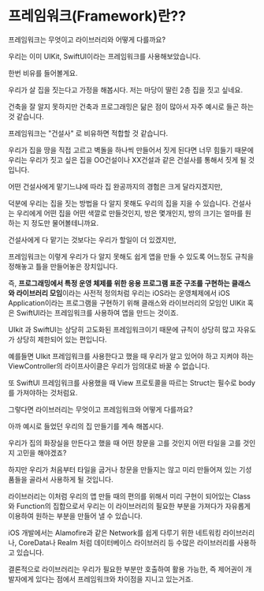 # 프레임워크(Framework)란??

프레임워크는 무엇이고 라이브러리와 어떻게 다를까요?

우리는 이미 UIKit, SwiftUI이라는 프레임워크를 사용해보았습니다.

한번 비유를 들어볼게요.

우리가 살 집을 짓는다고 가정을 해봅시다. 저는 마당이 딸린 2층 집을 짓고 싶네요.

건축을 잘 알지 못하지만 건축과 프로그래밍은 닮은 점이 많아서 자주 예시로 들곤 하는 것 같습니다.

프레임워크는 "건설사" 로 비유하면 적합할 것 같습니다.

우리가 집을 땅을 직접 고르고 벽돌을 하나씩 만들어서 짓게 된다면 너무 힘들기 때문에 우리는 우리가 짓고 싶은 집을 OO건설이나 XX건설과 같은 건설사를 통해서 짓게 될 것입니다.

어떤 건설사에게 맡기느냐에 따라 집 완공까지의 경험은 크게 달라지겠지만,

덕분에 우리는 집을 짓는 방법을 다 알지 못해도 우리의 집을 지을 수 있습니다. 건설사는 우리에게 어떤 집을 어떤 색깔로 만들것인지, 방은 몇개인지, 방의 크기는 얼마를 원하는 지 정도만 물어볼테니까요.

건설사에게 다 맡기는 것보다는 우리가 할일이 더 있겠지만,

프레임워크는 이렇게 우리가 다 알지 못해도 쉽게 앱을 만들 수 있도록 어느정도 규칙을 정해놓고 틀을 만들어놓은 장치입니다.

즉, **프로그래밍에서 특정 운영 체제를 위한 응용 프로그램 표준 구조를 구현하는 클래스와 라이브러리 모임**이라는 사전적 정의처럼 우리는 iOS라는 운영체제에서 iOS Application이라는 프로그램을 구현하기 위해 클래스와 라이브러리의 모임인 UIKit 혹은 SwiftUI라는 프레임워크를 사용하여 앱을 만드는 것이죠.

UIkit 과 SwiftUI는 상당히 고도화된 프레임워크이기 때문에 규칙이 상당히 많고 자유도가 상당히 제한되어 있는 편입니다. 

예를들면 UIkit 프레임워크를 사용한다고 했을 때 우리가 알고 있어야 하고 지켜야 하는 ViewController의 라이프사이클은 우리가 임의대로 바꿀 수 없습니다.

또 SwiftUI 프레임워크를 사용했을 때 View 프로토콜을 따르는 Struct는 필수로 body 를 가져야하는 것처럼요.

그렇다면 라이브러리는 무엇이고 프레임워크와 어떻게 다를까요?

아까 예시로 들었던 우리의 집 만들기를 계속 해봅시다.

우리가 집의 화장실을 만든다고 했을 때 어떤 창문을 고를 것인지 어떤 타일을 고를 것인지 고민을 해야겠죠?

하지만 우리가 처음부터 타일을 굽거나 창문을 만들지는 않고 미리 만들어져 있는 기성품들을 골라서 사용하게 될 것입니다.

라이브러리는 이처럼 우리의 앱 만들 때의 편의를 위해서 미리 구현이 되어있는 Class와 Function의 집합으로서 우리는 이 라이브러리의 필요한 부분을 가져다가 자유롭게 이용하여 원하는 부분을 만들어 낼 수 있습니다.

iOS 개발에서는 Alamofire과 같은 Network를 쉽게 다루기 위한 네트워킹 라이브러리나, CoreData나 Realm 처럼 데이터베이스 라이브러리 등 수많은 라이브러리를 사용하고 있습니다.

결론적으로 라이브러리는 우리가 필요한 부분만 호출하여 활용 가능한, 즉 제어권이 개발자에게 있다는 점에서 프레임워크와 차이점을 지니고 있는거죠.
